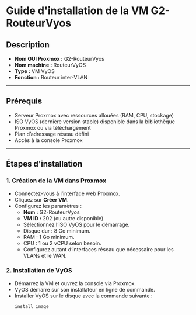 # Guide d'installation de la VM G2-RouteurVyos

## Description
- **Nom GUI Proxmox :** G2-RouteurVyos  
- **Nom machine :** RouteurVyOS  
- **Type :** VM VyOS  
- **Fonction :** Routeur inter-VLAN  

---

## Prérequis
- Serveur Proxmox avec ressources allouées (RAM, CPU, stockage)
- ISO VyOS (dernière version stable) disponible dans la bibliothèque Proxmox ou via téléchargement
- Plan d’adressage réseau défini
- Accès à la console Proxmox

---

## Étapes d'installation

### 1. Création de la VM dans Proxmox
- Connectez-vous à l’interface web Proxmox.
- Cliquez sur **Créer VM**.
- Configurez les paramètres :
  - **Nom :** G2-RouteurVyos
  - **VM ID :** 202 (ou autre disponible)
  - Sélectionnez l’ISO VyOS pour le démarrage.
  - Disque dur : 8 Go minimum.
  - RAM : 1 Go minimum.
  - CPU : 1 ou 2 vCPU selon besoin.
  - Configurez autant d’interfaces réseau que nécessaire pour les VLANs et le WAN.

### 2. Installation de VyOS
- Démarrez la VM et ouvrez la console via Proxmox.
- VyOS démarre sur son installateur en ligne de commande.
- Installer VyOS sur le disque avec la commande suivante :
  ```shell
  install image
